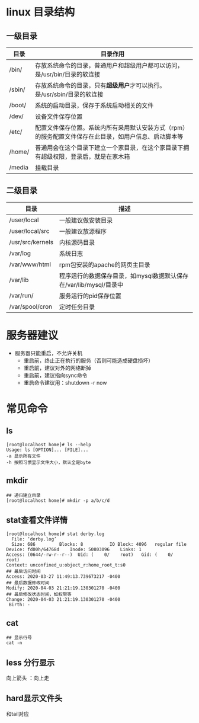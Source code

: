 # linux 目录结构

## 一级目录

| 目录   | 目录作用                                                     |
| ------ | ------------------------------------------------------------ |
| /bin/  | 存放系统命令的目录，普通用户和超级用户都可以访问，是/usr/bin/目录的软连接 |
| /sbin/ | 存放系统命令的目录，只有**超级用户**才可以执行。是/usr/sbin/目录的软连接 |
| /boot/ | 系统的启动目录，保存于系统启动相关的文件                     |
| /dev/  | 设备文件保存位置                                             |
| /etc/  | 配置文件保存位置。系统内所有采用默认安装方式（rpm）的服务配置文件保存在此目录，如用户信息、启动脚本等 |
| /home/ | 普通用会在这个目录下建立一个家目录，在这个家目录下拥有超级权限，登录后，就是在家木箱 |
| /media | 挂载目录                                                     |

## 二级目录

| 目录             | 描述                                                         |
| ---------------- | ------------------------------------------------------------ |
| /user/local      | 一般建议做安装目录                                           |
| /user/local/src  | 一般建议放源程序                                             |
| /usr/src/kernels | 内核源码目录                                                 |
| /var/log         | 系统日志                                                     |
| /var/www/html    | rpm包安装的apache的网页主目录                                |
| /var/lib         | 程序运行的数据保存目录，如mysql数据默认保存在/var/lib/mysql/目录中 |
| /var/run/        | 服务运行的pid保存位置                                        |
| /var/spool/cron  | 定时任务目录                                                 |

# 服务器建议

- 服务器只能重启，不允许关机
  - 重启前，终止正在执行的服务（否则可能造成硬盘损坏）
  - 重启前，建议对外的网络断掉
  - 重启前，建议指向sync命令
  - 重启命令建议用：shutdown -r now

# 常见命令

## ls

```shell
[root@localhost home]# ls --help
Usage: ls [OPTION]... [FILE]...
-a 显示所有文件
-h 按照习惯显示文件大小，默认全是byte

```

## mkdir

```shell
## 递归建立目录
[root@localhost home]# mkdir -p a/b/c/d
```

## stat查看文件详情

```shell
[root@localhost home]# stat derby.log 
  File: ‘derby.log’
  Size: 686       	Blocks: 8          IO Block: 4096   regular file
Device: fd00h/64768d	Inode: 50803096    Links: 1
Access: (0644/-rw-r--r--)  Uid: (    0/    root)   Gid: (    0/    root)
Context: unconfined_u:object_r:home_root_t:s0
## 最后访问时间
Access: 2020-03-27 11:49:13.739673217 -0400
## 最后数据修改时间
Modify: 2020-04-03 21:21:19.130301270 -0400
## 最后修改状态时间，如权限等
Change: 2020-04-03 21:21:19.130301270 -0400
 Birth: -
```

## cat

```shell
## 显示行号
cat -n
```

## less 分行显示

向上箭头 ：向上走

## hard显示文件头

和tail对应